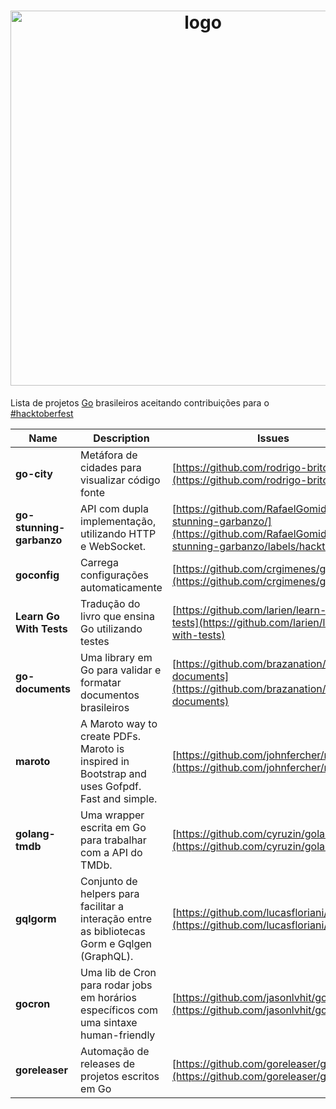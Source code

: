<h1 align="center">
    <img width="600" src="https://i.imgur.com/OClSued.png" alt="logo"/>
</h1>

Lista de projetos [Go](https://golang.org) brasileiros aceitando contribuições para o [#hacktoberfest](https://hacktoberfest.digitalocean.com)


Name | Description | Issues
--- | --- | ---
**go-city** | Metáfora de cidades para visualizar código fonte | [https://github.com/rodrigo-brito/gocity](https://github.com/rodrigo-brito/gocity) |
**go-stunning-garbanzo** | API com dupla implementação, utilizando HTTP e WebSocket. |[https://github.com/RafaelGomides/go-stunning-garbanzo/](https://github.com/RafaelGomides/go-stunning-garbanzo/labels/hacktoberfest)
**goconfig** | Carrega configurações automaticamente |[https://github.com/crgimenes/goconfig](https://github.com/crgimenes/goconfig)
**Learn Go With Tests** | Tradução do livro que ensina Go utilizando testes| [https://github.com/larien/learn-go-with-tests](https://github.com/larien/learn-go-with-tests)
**go-documents** | Uma library em Go para validar e formatar documentos brasileiros | [https://github.com/brazanation/go-documents](https://github.com/brazanation/go-documents)
**maroto** | A Maroto way to create PDFs. Maroto is inspired in Bootstrap and uses Gofpdf. Fast and simple. | [https://github.com/johnfercher/maroto](https://github.com/johnfercher/maroto)
**golang-tmdb** | Uma wrapper escrita em Go para trabalhar com a API do TMDb. | [https://github.com/cyruzin/golang-tmdb](https://github.com/cyruzin/golang-tmdb)
**gqlgorm** | Conjunto de helpers para facilitar a interação entre as bibliotecas Gorm e Gqlgen (GraphQL). | [https://github.com/lucasfloriani/gqlgorm](https://github.com/lucasfloriani/gqlgorm)
**gocron** | Uma lib de Cron para rodar jobs em horários específicos com uma sintaxe human-friendly | [https://github.com/jasonlvhit/gocron](https://github.com/jasonlvhit/gocron)
**goreleaser** | Automação de releases de projetos escritos em Go | [https://github.com/goreleaser/goreleaser](https://github.com/goreleaser/goreleaser)
